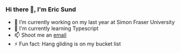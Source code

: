 ### Hi there 👋, I'm Eric Sund

- 🔭 I’m currently working on my last year at Simon Fraser University
- 🌱 I'm currently learning Typescript
- 📫 Shoot me an [email](mailto:epsund@gmail.com)
- ⚡ Fun fact: Hang gliding is on my bucket list

<!--
**ericsund/ericsund** is a ✨ _special_ ✨ repository because its `README.md` (this file) appears on your GitHub profile.

Here are some ideas to get you started:

- 🔭 I’m currently working on ...
- 🌱 I’m currently learning ...
- 👯 I’m looking to collaborate on ...
- 🤔 I’m looking for help with ...
- 💬 Ask me about ...
- 📫 How to reach me: ...
- 😄 Pronouns: ...
- ⚡ Fun fact: ...
- :sunny: This summer I'm working at Akamai in Cambridge, MA as a DevOps Engineer Intern
-->
